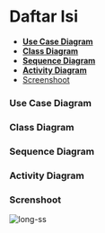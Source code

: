 # Daftar Isi
<ul>
    <li> <a href="#use-case-diagram"> <b>Use Case Diagram</b> </a> </li>
    <li> <a href="#class-diagram"> <b>Class Diagram</b> </a> </li>
    <li> <a href="#sequence-diagram"> <b>Sequence Diagram</b> </a> </li>
    <li> <a href="#activity-diagram"> <b>Activity Diagram</b> </a> </li>
    <li> <a href="#screnshoot"> <b></b> Screenshoot</a> </li>
</ul>

<div id="use-case-diagram" class="screnshoot"> <h3>Use Case Diagram</h3> </div>
<div id="class-diagram" class="screnshoot"> <h3>Class Diagram</h3> </div>
<div id="sequence-diagram" class="screnshoot"> <h3>Sequence Diagram</h3> </div>
<div id="activity-diagram" class="screnshoot"> <h3>Activity Diagram</h3> </div>
<div id="screnshoot" class="screnshoot"> <h3>Screnshoot</h3> </div>

![long-ss](https://user-images.githubusercontent.com/116990574/205523542-fbd40c33-9a02-413b-ad8e-166669ee5ac3.png)


